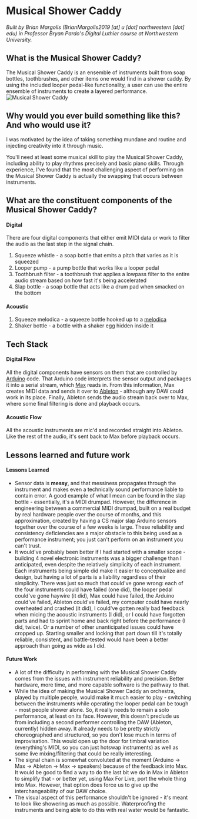 # Musical Shower Caddy
*Built by Brian Margolis (BrianMargolis2019 [at] u [dot] northwestern [dot] edu) in Professor Bryan Pardo's Digital Luthier course at Northwestern University.*

## What is the Musical Shower Caddy?
The Musical Shower Caddy is an ensemble of instruments built from soap bottles, toothbrushes, and other items one would find in a shower caddy. By using the included looper pedal-like functionality, a user can use the entire ensemble of instruments to create a layered performance.
![Musical Shower Caddy](/images/logo.png)

## Why would you ever build something like this? And who would use it?
I was motivated by the idea of taking something mundane and routine and injecting creativity into it through music. 

You'll need at least some musical skill to play the Musical Shower Caddy, including ability to play rhythms precisely and basic piano skills. Through experience, I've found that the most challenging aspect of performing on the Musical Shower Caddy is actually the swapping that occurs between instruments.

## What are the constituent components of the Musical Shower Caddy?
#### Digital
There are four digital components that either emit MIDI data or work to filter the audio as the last step in the signal chain.
1. Squeeze whistle - a soap bottle that emits a pitch that varies as it is squeezed
2. Looper pump - a pump bottle that works like a looper pedal
3. Toothbrush filter - a toothbrush that applies a lowpass filter to the entire audio stream based on how fast it's being accelerated
4. Slap bottle - a soap bottle that acts like a drum pad when smacked on the bottom

#### Acoustic
1. Squeeze melodica - a squeeze bottle hooked up to a [melodica](https://en.wikipedia.org/wiki/Melodica)
2. Shaker bottle - a bottle with a shaker egg hidden inside it

## Tech Stack
#### Digital Flow
All the digital components have sensors on them that are controlled by [Arduino](https://www.arduino.cc/) code. That Arduino code interprets the sensor output and packages it into a serial stream, which [Max](https://cycling74.com/products/max) reads in. From this information, Max creates MIDI data and sends it over to [Ableton](https://www.ableton.com/en/) - although any DAW could work in its place. Finally, Ableton sends the audio stream back over to Max, where some final filtering is done and playback occurs.

#### Acoustic Flow
All the acoustic instruments are mic'd and recorded straight into Ableton. Like the rest of the audio, it's sent back to Max before playback occurs.

## Lessons learned and future work
#### Lessons Learned
* Sensor data is **messy**, and that messiness propagates through the instrument and makes even a technically sound performance liable to contain error. A good example of what I mean can be found in the slap bottle - essentially, it's a MIDI drumpad. However, the difference in engineering between a commercial MIDI drumpad, built on a real budget by real hardware people over the course of months, and this approximation, created by having a CS major slap Arduino sensors together over the course of a few weeks is large. These reliability and consistency deficiencies are a major obstacle to this being used as a performance instrument; you just can't perform on an instrument you can't trust.
* It would've probably been better if I had started with a smaller scope - building 4 novel electronic instruments was a bigger challenge than I anticipated, even despite the relatively simplicity of each instrument. Each instruments being simple did make it easier to conceptualize and design, but having a lot of parts is a liability regardless of their simplicity. There was just so much that could've gone wrong: each of the four instruments could have failed (one did), the looper pedal could've gone haywire (it did), Max could have failed, the Arduino could've failed, Ableton could've failed, my computer could have nearly overheated and crashed (it did), I could've gotten really bad feedback when micing the acoustic instruments (I did), or I could have forgotten parts and had to sprint home and back right before the performance (I did, twice). Or a number of other unanticipated issues could have cropped up. Starting smaller and locking that part down till it's totally reliable, consistent, and battle-tested would have been a better approach than going as wide as I did.

#### Future Work
* A lot of the difficulty in performing with the Musical Shower Caddy comes from the issues with instrument reliability and precision. Better hardware, more time, and more capable software is the pathway to that.
* While the idea of making the Musical Shower Caddy an orchestra, played by multiple people, would make it much easier to play - switching between the instruments while operating the looper pedal can be tough - most people shower alone. So, it really needs to remain a solo performance, at least on its face. However, this doesn't preclude us from including a second performer controlling the DAW (Ableton, currently) hidden away. It already needs to be pretty strictly choreographed and structured, so you don't lose much in terms of improvisation. This would open up the door for timbral variation (everything's MIDI, so you can just hotswap instruments) as well as some live mixing/filtering that could be really interesting.
* The signal chain is somewhat convoluted at the moment (Arduino -> Max -> Ableton -> Max -> speakers) because of the feedback into Max. It would be good to find a way to do the last bit we do in Max in Ableton to simplify that - or better yet, using Max For Live, port the whole thing into Max. However, that option does force us to give up the interchangeability of our DAW choice.
* The visual aspect of this performance shouldn't be ignored - it's meant to look like showering as much as possible. Waterproofing the instruments and being able to do this with real water would be fantastic.